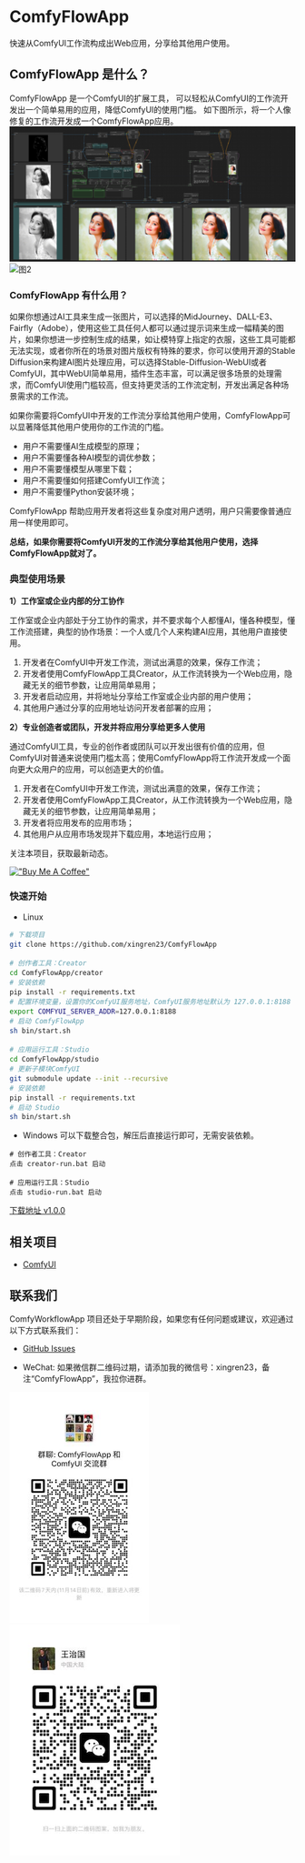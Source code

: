 # ComfyFlowApp
快速从ComfyUI工作流构成出Web应用，分享给其他用户使用。

## ComfyFlowApp 是什么？
ComfyFlowApp 是一个ComfyUI的扩展工具， 可以轻松从ComfyUI的工作流开发出一个简单易用的应用，降低ComfyUI的使用门槛。
如下图所示，将一个人像修复的工作流开发成一个ComfyFlowApp应用。
![图1](docs/images/demo-workflow.png)
![图2](docs/images/demo-webapp.png)

### ComfyFlowApp 有什么用？
如果你想通过AI工具来生成一张图片，可以选择的MidJourney、DALL-E3、Fairfly（Adobe），使用这些工具任何人都可以通过提示词来生成一幅精美的图片，如果你想进一步控制生成的结果，如让模特穿上指定的衣服，这些工具可能都无法实现，或者你所在的场景对图片版权有特殊的要求，你可以使用开源的Stable Diffusion来构建AI图片处理应用，可以选择Stable-Diffusion-WebUI或者ComfyUI，其中WebUI简单易用，插件生态丰富，可以满足很多场景的处理需求，而ComfyUI使用门槛较高，但支持更灵活的工作流定制，开发出满足各种场景需求的工作流。

如果你需要将ComfyUI中开发的工作流分享给其他用户使用，ComfyFlowApp可以显著降低其他用户使用你的工作流的门槛。
- 用户不需要懂AI生成模型的原理；
- 用户不需要懂各种AI模型的调优参数；
- 用户不需要懂模型从哪里下载；
- 用户不需要懂如何搭建ComfyUI工作流；
- 用户不需要懂Python安装环境；

ComfyFlowApp 帮助应用开发者将这些复杂度对用户透明，用户只需要像普通应用一样使用即可。

**总结，如果你需要将ComfyUI开发的工作流分享给其他用户使用，选择ComfyFlowApp就对了。**

### 典型使用场景

**1）工作室或企业内部的分工协作**

工作室或企业内部处于分工协作的需求，并不要求每个人都懂AI，懂各种模型，懂工作流搭建，典型的协作场景：一个人或几个人来构建AI应用，其他用户直接使用。
1. 开发者在ComfyUI中开发工作流，测试出满意的效果，保存工作流；
2. 开发者使用ComfyFlowApp工具Creator，从工作流转换为一个Web应用，隐藏无关的细节参数，让应用简单易用；
3. 开发者启动应用，并将地址分享给工作室或企业内部的用户使用；
4. 其他用户通过分享的应用地址访问开发者部署的应用；

**2）专业创造者或团队，开发并将应用分享给更多人使用**

通过ComfyUI工具，专业的创作者或团队可以开发出很有价值的应用，但ComfyUI对普通来说使用门槛太高；使用ComfyFlowApp将工作流开发成一个面向更大众用户的应用，可以创造更大的价值。
1. 开发者在ComfyUI中开发工作流，测试出满意的效果，保存工作流；
2. 开发者使用ComfyFlowApp工具Creator，从工作流转换为一个Web应用，隐藏无关的细节参数，让应用简单易用；
3. 开发者将应用发布的应用市场；
4. 其他用户从应用市场发现并下载应用，本地运行应用；

关注本项目，获取最新动态。

[!["Buy Me A Coffee"](https://www.buymeacoffee.com/assets/img/custom_images/orange_img.png)](https://www.buymeacoffee.com/comfyflow)

### 快速开始
- Linux
```bash
# 下载项目
git clone https://github.com/xingren23/ComfyFlowApp

# 创作者工具：Creator
cd ComfyFlowApp/creator
# 安装依赖
pip install -r requirements.txt
# 配置环境变量，设置你的ComfyUI服务地址，ComfyUI服务地址默认为 127.0.0.1:8188
export COMFYUI_SERVER_ADDR=127.0.0.1:8188
# 启动 ComfyFlowApp
sh bin/start.sh

# 应用运行工具：Studio
cd ComfyFlowApp/studio
# 更新子模块ComfyUI
git submodule update --init --recursive
# 安装依赖
pip install -r requirements.txt
# 启动 Studio
sh bin/start.sh
```

- Windows
可以下载整合包，解压后直接运行即可，无需安装依赖。
```base
# 创作者工具：Creator
点击 creator-run.bat 启动

# 应用运行工具：Studio
点击 studio-run.bat 启动
```

[下载地址 v1.0.0](https://github.com/xingren23/ComfyFlowApp/releases/tag/v1.0.0)


## 相关项目
- [ComfyUI](https://github.com/comfyanonymous/ComfyUI)

## 联系我们
ComfyWorkflowApp 项目还处于早期阶段，如果您有任何问题或建议，欢迎通过以下方式联系我们：

- [GitHub Issues](https://github.com/xingren23/ComfyWorkflowApp/issues)

- WeChat: 如果微信群二维码过期，请添加我的微信号：xingren23，备注“ComfyFlowApp”，我拉你进群。

![alt-text-1](docs/images/WechatGroup.jpg "title-1") ![alt-text-2](docs/images/wechat-xingren23.jpg "title-2")